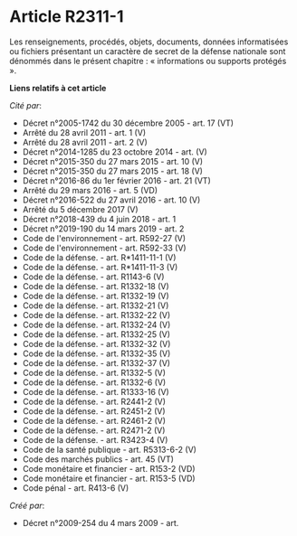 # Article R2311-1

Les renseignements, procédés, objets, documents, données informatisées ou fichiers présentant un caractère de secret de la
défense nationale sont dénommés dans le présent chapitre : « informations ou supports protégés ».

**Liens relatifs à cet article**

_Cité par_:

  - Décret n°2005-1742 du 30 décembre 2005 - art. 17 (VT)
  - Arrêté du 28 avril 2011 - art. 1 (V)
  - Arrêté du 28 avril 2011 - art. 2 (V)
  - Décret n°2014-1285 du 23 octobre 2014 - art. (V)
  - Décret n°2015-350 du 27 mars 2015 - art. 10 (V)
  - Décret n°2015-350 du 27 mars 2015 - art. 18 (V)
  - Décret n°2016-86 du 1er février 2016 - art. 21 (VT)
  - Arrêté du 29 mars 2016 - art. 5 (VD)
  - Décret n°2016-522 du 27 avril 2016 - art. 10 (V)
  - Arrêté du 5 décembre 2017 (V)
  - Décret n°2018-439 du 4 juin 2018 - art. 1
  - Décret n°2019-190 du 14 mars 2019 - art. 2
  - Code de l'environnement - art. R592-27 (V)
  - Code de l'environnement - art. R592-33 (V)
  - Code de la défense. - art. R*1411-11-1 (V)
  - Code de la défense. - art. R*1411-11-3 (V)
  - Code de la défense. - art. R1143-6 (V)
  - Code de la défense. - art. R1332-18 (V)
  - Code de la défense. - art. R1332-19 (V)
  - Code de la défense. - art. R1332-21 (V)
  - Code de la défense. - art. R1332-22 (V)
  - Code de la défense. - art. R1332-24 (V)
  - Code de la défense. - art. R1332-25 (V)
  - Code de la défense. - art. R1332-32 (V)
  - Code de la défense. - art. R1332-35 (V)
  - Code de la défense. - art. R1332-37 (V)
  - Code de la défense. - art. R1332-5 (V)
  - Code de la défense. - art. R1332-6 (V)
  - Code de la défense. - art. R1333-16 (V)
  - Code de la défense. - art. R2441-2 (V)
  - Code de la défense. - art. R2451-2 (V)
  - Code de la défense. - art. R2461-2 (V)
  - Code de la défense. - art. R2471-2 (V)
  - Code de la défense. - art. R3423-4 (V)
  - Code de la santé publique - art. R5313-6-2 (V)
  - Code des marchés publics - art. 45 (VT)
  - Code monétaire et financier - art. R153-2 (VD)
  - Code monétaire et financier - art. R153-5 (VD)
  - Code pénal - art. R413-6 (V)

_Créé par_:

  - Décret n°2009-254 du 4 mars 2009 - art.
